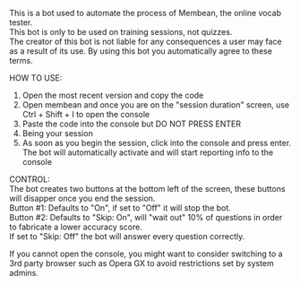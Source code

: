 This is a bot used to automate the process of Membean, the online vocab tester. <br />
This bot is only to be used on training sessions, not quizzes. <br />
The creator of this bot is not liable for any consequences a user may face as a result of its use. By using this bot you automatically agree to these terms. <br />


HOW TO USE:
1. Open the most recent version and copy the code
2. Open membean and once you are on the "session duration" screen, use Ctrl + Shift + I to open the console
3. Paste the code into the console but DO NOT PRESS ENTER
4. Being your session
5. As soon as you begin the session, click into the console and press enter. The bot will automatically activate and will start reporting info to the console


CONTROL:  <br />
The bot creates two buttons at the bottom left of the screen, these buttons will disapper once you end the session. <br />
Button #1: Defaults to "On", if set to "Off" it will stop the bot. <br />
Button #2: Defaults to "Skip: On", will "wait out" 10% of questions in order to fabricate a lower accuracy score. <br />
If set to "Skip: Off" the bot will answer every question correctly. <br />


If you cannot open the console, you might want to consider switching to a 3rd party browser such as Opera GX to avoid restrictions set by system admins.
